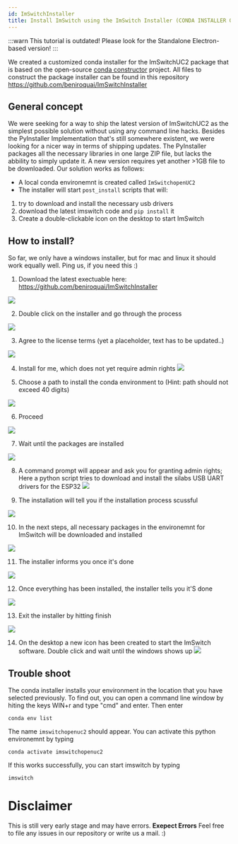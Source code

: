 ```yaml
---
id: ImSwitchInstaller
title: Install ImSwitch using the ImSwitch Installer (CONDA INSTALLER OUTDATED)
---
```


:::warn
This tutorial is outdated! Please look for the Standalone Electron-based version!
:::

We created a customized conda installer for the ImSwitchUC2 package that is based on the open-source [conda constructor](https://github.com/conda/constructor/) project. All files to construct the package installer can be found in this repository https://github.com/beniroquai/ImSwitchInstaller


## General concept

We were seeking for a way to ship the latest version of ImSwitchUC2 as the simplest possible solution without using any command line hacks. Besides the PyInstaller Implementation that's still somewhere existent, we were looking for a nicer way in terms of shipping updates. The PyInstaller packages all the necessary libraries in one large ZIP file, but lacks the abbility to simply update it. A new version requires yet another >1GB file to be downloaded.
Our solution works as follows:

- A local conda environemnt is created called `ImSwitchopenUC2`
- The installer will start `post_install` scripts that will:
1. try to download and install the necessary usb drivers
2. download the latest imswitch code and `pip install` it
3. Create a double-clickable icon on the desktop to start ImSwitch


## How to install?

So far, we only have a windows installer, but for mac and linux it should work equally well. Ping us, if you need this :)


1. Download the latest exectuable here: https://github.com/beniroquai/ImSwitchInstaller

![](./IMAGES/installer_0.PNG)

2. Double click on the installer and go through the process

![](./IMAGES/installer_1.PNG)

3. Agree to the license terms (yet a placeholder, text has to be updated..)

![](./IMAGES/installer_2.PNG)

4. Install for me, which does not yet require admin rights
![](./IMAGES/installer_3.PNG)

5. Choose a path to install the conda environment to (Hint: path should not exceed 40 digits)

![](./IMAGES/installer_4.PNG)

6. Proceed

![](./IMAGES/installer_5.PNG)

7. Wait until the packages are installed

![](./IMAGES/installer_6.PNG)

8. A command prompt will appear and ask you for granting admin rights; Here a python script tries to download and install the silabs USB UART drivers for the ESP32
![](./IMAGES/installer_7.PNG)

9. The installation will tell you if the installation process scussful

![](./IMAGES/installer_8.PNG)

10. In the next steps, all necessary packages in the environemnt for ImSwitch will be downloaded and installed

![](./IMAGES/installer_9.PNG)

11. The installer informs you once it's done

![](./IMAGES/installer_10.PNG)

12. Once everything has been installed, the installer tells you it'S done

![](./IMAGES/installer_11.PNG)

13. Exit the installer by hitting finish

![](./IMAGES/installer_12.PNG)

14. On the desktop a new icon has been created to start the ImSwitch software. Double click and wait until the windows shows up
![](./IMAGES/installer_13.PNG)


## Trouble shoot

The conda installer installs your environment in the location that you have selected previously. To find out, you can open a command line window by hiting the keys WIN+r and type "cmd" and enter. Then enter

```
conda env list
```

The name `imswitchopenuc2` should appear. You can activate this python environemnt by typing

```
conda activate imswitchopenuc2
```

If this works successfully, you can start imswitch by typing

```
imswitch
```




# Disclaimer

This is still very early stage and may have errors. **Exepect Errors**  Feel free to file any issues in our repository  or write us a mail. :)
